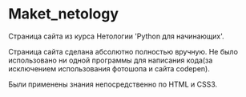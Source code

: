 # Maket_netology

Страница сайта из курса Нетологии 'Python для начинающих'. 

Страница сайта сделана абсолютно полностью вручную. Не было использовано ни одной программы для написания кода(за исключением использования фотошопа и сайта codepen).

Были применены знания непосредственно по HTML и CSS3.

